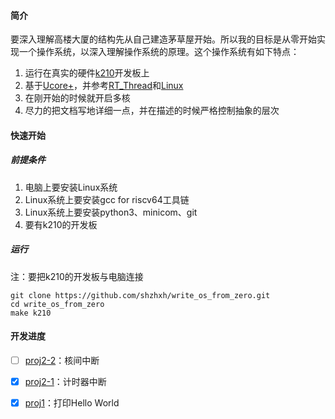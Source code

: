 #### 简介

要深入理解高楼大厦的结构先从自己建造茅草屋开始。所以我的目标是从零开始实现一个操作系统，以深入理解操作系统的原理。这个操作系统有如下特点：

1. 运行在真实的硬件[k210](https://kendryte.com/downloads/)开发板上
2. 基于[Ucore+](https://github.com/riscv-labs/OS2018spring-projects-g08)，并参考[RT_Thread](https://github.com/RT-Thread/rt-thread)和[Linux](https://github.com/torvalds/linux)
3. 在刚开始的时候就开启多核
4. 尽力的把文档写地详细一点，并在描述的时候严格控制抽象的层次

#### 快速开始

##### 前提条件

1. 电脑上要安装Linux系统
2. Linux系统上要安装gcc for riscv64工具链
3. Linux系统上要安装python3、minicom、git
4. 要有k210的开发板

##### 运行

注：要把k210的开发板与电脑连接

```
git clone https://github.com/shzhxh/write_os_from_zero.git
cd write_os_from_zero
make k210
```

#### 开发进度

- [ ] [proj2-2](docs/proj2.md)：核间中断

- [x] [proj2-1](docs/proj2.md)：计时器中断

- [x] [proj1](docs/proj1.md)：打印Hello World